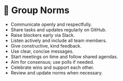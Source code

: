 # 🤝 Group Norms

- Communicate openly and respectfully.  
- Share tasks and updates regularly on GitHub.  
- Raise blockers early via Slack.
- Listen actively and include all team members.  
- Give constructive, kind feedback.  
- Use clear, concise messages.
- Start meetings on time and follow shared agendas.  
- Aim for consensus; use polls if needed.  
- Celebrate wins and support each other.  
- Review and update norms when necessary.
